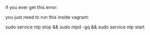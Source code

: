 if you ever get this error:



you just need to run this inside vagrant:

sudo service ntp stop && sudo ntpd -gq && sudo service ntp start